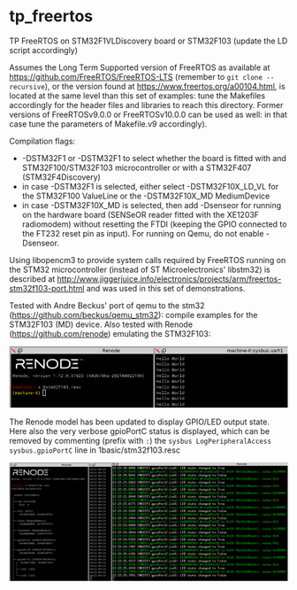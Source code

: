 # tp_freertos
TP FreeRTOS on STM32F1VLDiscovery board or STM32F103 (update the LD script accordingly)

Assumes the Long Term Supported version of FreeRTOS as available at https://github.com/FreeRTOS/FreeRTOS-LTS 
(remember to ``git clone --recursive``), or the version found at https://www.freertos.org/a00104.html, is located at the same level than this set of examples: tune the Makefiles
accordingly for the header files and libraries to reach this directory. Former versions of FreeRTOSv9.0.0 or 
FreeRTOSv10.0.0 can be used as well: in that case tune the parameters of Makefile.v9 accordingly).

Compilation flags:
* -DSTM32F1 or -DSTM32F1 to select whether the board is fitted with and STM32F100/STM32F103 microcontroller
or with a STM32F407 (STM32F4Discovery)
* in case -DSTM32F1 is selected, either select -DSTM32F10X_LD_VL for the STM32F100 ValueLine or the
-DSTM32F10X_MD MediumDevice
* in case -DSTM32F10X_MD is selected, then add -Dsenseor for running on the hardware board (SENSeOR reader
fitted with the XE1203F radiomodem) without resetting the FTDI (keeping the GPIO connected to the FT232
reset pin as input). For running on Qemu, do not enable -Dsenseor.

Using libopencm3 to provide system calls required by FreeRTOS running on the STM32 microcontroller (instead
of ST Microelectronics' libstm32) is described at http://www.jiggerjuice.info/electronics/projects/arm/freertos-stm32f103-port.html 
and was used in this set of demonstrations.

Tested with Andre Beckus' port of qemu to the stm32 (https://github.com/beckus/qemu_stm32): compile examples
for the STM32F103 (MD) device. Also tested with Renode (https://github.com/renode) emulating the STM32F103:

<img src="pictures/renode_uart.png">

The Renode model has been updated to display GPIO/LED output state. Here also the very verbose gpioPortC status is displayed,
which can be removed by commenting (prefix with ``:``) the ``sysbus LogPeripheralAccess sysbus.gpioPortC`` line
in 1basic/stm32f103.resc

<img src="pictures/renode_uart_and_port.png">
